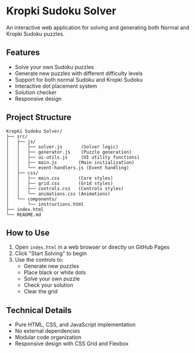 # Kropki Sudoku Solver

An interactive web application for solving and generating both Normal and Kropki Sudoku puzzles.

## Features

- Solve your own Sudoku puzzles
- Generate new puzzles with different difficulty levels
- Support for both normal Sudoku and Kropki Sudoku
- Interactive dot placement system
- Solution checker
- Responsive design

## Project Structure

```
Kropki Sudoku Solver/
├── src/
│   ├── js/
│   │   ├── solver.js       (Solver logic)
│   │   ├── generator.js    (Puzzle generation)
│   │   ├── ui-utils.js     (UI utility functions)
│   │   ├── main.js        (Main initialization)
│   │   └── event-handlers.js (Event handling)
│   ├── css/
│   │   ├── main.css       (Core styles)
│   │   ├── grid.css       (Grid styles)
│   │   ├── controls.css   (Controls styles)
│   │   └── animations.css (Animations)
│   └── components/
│       └── instructions.html
├── index.html
└── README.md
```

## How to Use

1. Open `index.html` in a web browser or directly on GitHub Pages
2. Click "Start Solving" to begin
3. Use the controls to:
   - Generate new puzzles
   - Place black or white dots
   - Solve your own puzzle
   - Check your solution
   - Clear the grid

## Technical Details

- Pure HTML, CSS, and JavaScript implementation
- No external dependencies
- Modular code organization
- Responsive design with CSS Grid and Flexbox
